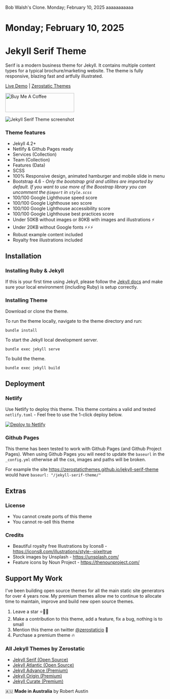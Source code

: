 Bob Walsh's Clone. Monday; February 10, 2025 aaaaaaaaaaa

<h1> Monday; February 10, 2025</h1>

# Jekyll Serif Theme

Serif is a modern business theme for Jekyll. It contains multiple content types for a typical brochure/marketing website. The theme is fully responsive, blazing fast and artfully illustrated.

[Live Demo](https://jekyll-serif.netlify.app/) |
[Zerostatic Themes](https://www.zerostatic.io)

<a href="https://www.buymeacoffee.com/zerostatic" target="_blank"><img src="https://cdn.buymeacoffee.com/buttons/v2/default-yellow.png" alt="Buy Me A Coffee" style="height: 60px !important;width: 217px !important;" ></a>

![Jekyll Serif Theme screenshot](https://www.zerostatic.io/theme/jekyll-serif/jekyll-serif-screenshot.png)

### Theme features

-   Jekyll 4.2+
-   Netlify & Github Pages ready
-   Services (Collection)
-   Team (Collection)
-   Features (Data)
-   SCSS
-   100% Responsive design, animated hamburger and mobile slide in menu
-   Bootstrap 4.6 - _Only the bootstrap grid and utilites are imported by default. If you want to use more of the Boostrap library you can uncomment the `@import` in `style.scss`_
-   100/100 Google Lighthouse speed score
-   100/100 Google Lighthouse seo score
-   100/100 Google Lighthouse accessibility score
-   100/100 Google Lighthouse best practices score
-   Under 50KB without images or 80KB with images and illustrations ⚡
-   Under 20KB without Google fonts ⚡⚡⚡
-   Robust example content included
-   Royalty free illustrations included

## Installation

### Installing Ruby & Jekyll

If this is your first time using Jekyll, please follow the [Jekyll docs](https://jekyllrb.com/docs/installation/) and make sure your local environment (including Ruby) is setup correctly.

### Installing Theme

Download or clone the theme.

To run the theme locally, navigate to the theme directory and run:

```
bundle install
```

To start the Jekyll local development server.

```
bundle exec jekyll serve
```

To build the theme.

```
bundle exec jekyll build
```

## Deployment

### Netlify

Use Netlify to deploy this theme. This theme contains a valid and tested `netlify.toml` - Feel free to use the 1-click deploy below.

[![Deploy to Netlify](https://www.netlify.com/img/deploy/button.svg)](https://app.netlify.com/start/deploy?repository=https://github.com/zerostaticthemes/jekyll-serif-theme)

### Github Pages

This theme has been tested to work with Github Pages (and Github Project Pages). When using Github Pages you will need to update the `baseurl` in the `_config.yml` otherwise all the css, images and paths will be broken.

For example the site https://zerostaticthemes.github.io/jekyll-serif-theme would have `baseurl: "/jekyll-serif-theme/"`

## Extras

### License

-   You cannot create ports of this theme
-   You cannot re-sell this theme

### Credits

-   Beautiful royalty free Illustrations by Icons8 - https://icons8.com/illustrations/style--pixeltrue
-   Stock images by Unsplash - https://unsplash.com/
-   Feature icons by Noun Project - https://thenounproject.com/

## Support My Work

I've been building open source themes for all the main static site generators for over 4 years now. My premium themes allow me to continue to allocate time to maintain, improve and build new open source themes.

1. Leave a star ⭐🙏🏻
2. Make a contribution to this theme, add a feature, fix a bug, nothing is to small
3. Mention this theme on twitter [@zerostaticio](https://twitter.com/zerostaticio) 📢
4. Purchase a premium theme 🔥

### All Jekyll Themes by Zerostatic

-   [Jekyll Serif (Open Source)](https://www.zerostatic.io/theme/jekyll-serif/)
-   [Jekyll Atlantic (Open Source)](https://www.zerostatic.io/theme/jekyll-atlantic/)
-   [Jekyll Advance (Premium)](https://www.zerostatic.io/theme/jekyll-advance/)
-   [Jekyll Origin (Premium)](https://www.zerostatic.io/theme/jekyll-origin/)
-   [Jekyll Curate (Premium)](https://www.zerostatic.io/theme/jekyll-curate/)

🇦🇺 **Made in Australia** by Robert Austin
